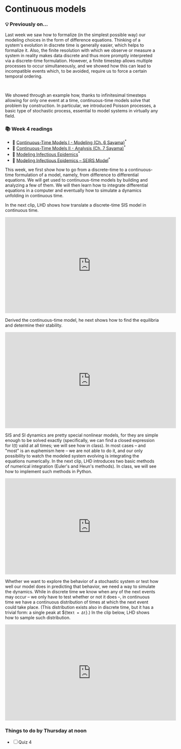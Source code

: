 # Continuous models
<div class="flex-container">
  <div class="left-div callback">
    <h3>💡 Previously on...</h3>  
    <p>Last week we saw how to formalize (in the simplest possible way) our modeling choices in the form of difference equations. Thinking of a system's evolution in discrete time is generally easier, which helps to formalize it. Also, the finite resolution with which we observe or measure a system in reality makes data discrete and thus more promptly interpreted via a discrete-time formulation. However, a finite timestep allows multiple processes to occur simultaneously, and we showed how this can lead to incompatible events which, to be avoided, require us to force a certain temporal ordering.</p>
    <br>
    <p>We showed through an example how, thanks to infinitesimal timesteps allowing for only one event at a time, continuous-time models solve that problem by construction. In particular, we introduced Poisson processes, a basic type of stochastic process, essential to model systems in virtually any field.</p>
  </div>
  <div class="right-div reading-box">
    <h3>📚 Week 4 readings</h3>
    <ul class="reading-list">
    <li><span>📖</span> <a href="https://math.libretexts.org/Bookshelves/Scientific_Computing_Simulations_and_Modeling/Introduction_to_the_Modeling_and_Analysis_of_Complex_Systems_(Sayama)/06%3A_ContinuousTime_Models_I__Modeling" target="_blank">Continuous-Time Models I - Modeling  (Ch. 6 Sayama)</a><sup>*</sup></li>
    <li><span>📖</span> <a href="https://math.libretexts.org/Bookshelves/Scientific_Computing_Simulations_and_Modeling/Introduction_to_the_Modeling_and_Analysis_of_Complex_Systems_(Sayama)/07%3A_ContinuousTime_Models_II__Analysis" target="_blank">Continuous-Time Models II - Analysis  (Ch. 7 Sayama)</a><sup>*</sup></li>
    <li><span>📖</span> <a href="https://brightspace.uvm.edu/content/enforced/89569-202409-AM-Crosslisted/csfiles/home_dir/courses/202209-0824C-Merged/NatureMethods_Model1.pdf?ou=89569" target="_blank">Modeling Infectious Epidemics</a><sup>*</sup></li>
    <li><span>📖</span> <a href="https://brightspace.uvm.edu/content/enforced/89569-202409-AM-Crosslisted/csfiles/home_dir/courses/202209-0824C-Merged/NatureMethods_Model2.pdf?ou=89569" target="_blank">Modeling Infectious Epidemics – SEIRS Model</a><sup>*</sup></li>
    </ul>
  </div>
</div>

This week, we first show how to go from a discrete-time to a continuous-time formulation of a model, namely, from difference to differential equations. We will get used to continuous-time models by building and analyzing a few of them. We will then learn how to integrate differential equations in a computer and eventually how to simulate a dynamics unfolding in continuous time.

In the next clip, LHD shows how translate a discrete-time SIS model in continuous time.

<iframe src="https://streaming.uvm.edu/embed/49966/" width="560" height="315" frameborder="0" allowfullscreen></iframe>

Derived the continuous-time model, he next shows how to find the equilibria and determine their stability.

<iframe src="https://streaming.uvm.edu/embed/49967/" width="560" height="315" frameborder="0" allowfullscreen></iframe>

SIS and SI dynamics are pretty special nonlinear models, for they are simple enough to be solved exactly (specifically, we can find a closed expression for I(t) valid at all times; we will see how in class). In most cases – and "most" is an euphemism here – we are not able to do it, and our only possibility to watch the modeled system evolving is integrating the equations numerically. In the next clip, LHD introduces two basic methods of numerical integration (Euler's and Heun's methods). In class, we will see how to implement such methods in Python.

<iframe src="https://streaming.uvm.edu/embed/49968/" width="560" height="315" frameborder="0" allowfullscreen></iframe>

Whether we want to explore the behavior of a stochastic system or test how well our model does in predicting that behavior, we need a way to simulate the dynamics. While in discrete time we know when any of the next events may occur – we only have to test whether or not it does –, in continuous time we have a continuous distribution of times at which the next event could take place. (This distribution exists also in discrete time, but it has a trivial form: a single peak at ${tex`t = Δt`}.) In the clip below, LHD shows how to sample such distribution. 

<iframe src="https://streaming.uvm.edu/embed/49969/" width="560" height="315" frameborder="0" allowfullscreen></iframe>


<div class="callout-box">
  <h3>Things to do by Thursday at noon</h3>
  <ul class="checklist">
    <li><input type="checkbox" id="task1"><label for="task1">Quiz 4</label></li>
  </ul>
</div>
